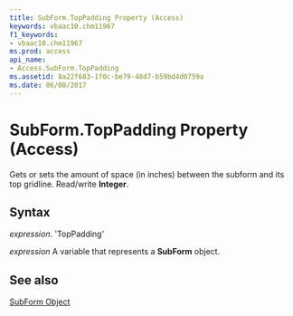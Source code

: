 ```yaml
---
title: SubForm.TopPadding Property (Access)
keywords: vbaac10.chm11967
f1_keywords:
- vbaac10.chm11967
ms.prod: access
api_name:
- Access.SubForm.TopPadding
ms.assetid: 8a22f683-1f0c-be79-48d7-b59bd4d0759a
ms.date: 06/08/2017
---
```



# SubForm.TopPadding Property (Access)

Gets or sets the amount of space (in inches) between the subform and its top gridline. Read/write  **Integer**.


## Syntax

 _expression_. 'TopPadding'

 _expression_ A variable that represents a **SubForm** object.


## See also


[SubForm Object](Access.SubForm.md)


